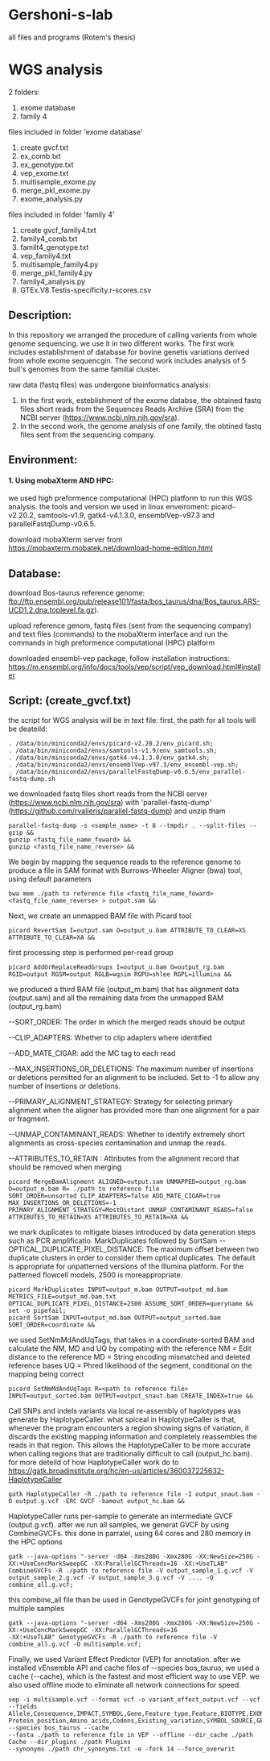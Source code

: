 # Gershoni-s-lab
all files and programs (Rotem's thesis)
# WGS analysis
 
2 folders:
1. exome database
2. family 4

files included in folder 'exome database'
1. create gvcf.txt
2. ex_comb.txt
3. ex_genotype.txt
4. vep_exome.txt
5. multisample_exome.py
6. merge_pkl_exome.py
7. exome_analysis.py

files included in folder 'family 4'
1. create gvcf_family4.txt
2. family4_comb.txt
3. familt4_genotype.txt
4. vep_family4.txt
5. multisample_family4.py
6. merge_pkl_family4.py
7. family4_analysis.py
8. GTEx.V8.Testis-specificity.r-scores.csv

## Description:

In this repository we arranged the procedure of calling varients from whole genome sequencing.
we use it in two different works. The first work includes establishment of database for bovine genetis 
variations derived from whole exome sequencgin. The second work includes analysis of 5 bull's genomes
from the same familial cluster. 

raw data (fastq files) was undergone bioinformatics analysis:
1. In the first work, esteblishment of the exome databse, the obtained fastq files short reads from
the Sequences Reads Archive (SRA) from the NCBI server (https://www.ncbi.nlm.nih.gov/sra).
2. In the second work, the genome analysis of one family, the obtined fastq files sent from the sequencing company.


## Environment:
#### 1. Using mobaXterm AND HPC:
we used high preformence computational (HPC) platform to run this WGS analysis.
the tools and version we used in linux enveiroment: picard-v2.20.2, samtools-v1.9, 
gatk4-v4.1.3.0, ensemblVep-v97.3 and parallelFastqDump-v0.6.5.

download mobaXterm server from https://mobaxterm.mobatek.net/download-home-edition.html

## Database:
download Bos-taurus reference genome: 
ftp://ftp.ensembl.org/pub/release101/fasta/bos_taurus/dna/Bos_taurus.ARS-UCD1.2.dna.toplevel.fa.gz).

upload reference genom, fastq files (sent from the sequencing company) and text files (commands)
to the mobaXterm interface and run the commands in high preformence computational (HPC) platform

downloaded ensembl-vep package, follow installation instructions:
https://m.ensembl.org/info/docs/tools/vep/script/vep_download.html#installer

## Script: (create_gvcf.txt)
the script for WGS analysis will be in text file:
first, the path for all tools will be deateild:

```
. /data/bin/miniconda2/envs/picard-v2.20.2/env_picard.sh;
. /data/bin/miniconda2/envs/samtools-v1.9/env_samtools.sh;
. /data/bin/miniconda2/envs/gatk4-v4.1.3.0/env_gatk4.sh;
. /data/bin/miniconda2/envs/ensemblVep-v97.3/env_ensembl-vep.sh;
. /data/bin/miniconda2/envs/parallelFastqDump-v0.6.5/env_parallel-fastq-dump.sh
```

we downloaded fastq files short reads from the NCBI server (https://www.ncbi.nlm.nih.gov/sra)
with 'parallel-fastq-dump' (https://github.com/rvalieris/parallel-fastq-dump) and unzip tham

```
parallel-fastq-dump -s <sample_name> -t 8 --tmpdir . --split-files --gzip &&
gunzip <fastq_file_name_foward> &&
gunzip <fastq_file_name_reverse> &&
```

We begin by mapping the sequence reads to the reference genome to produce a file in SAM format
with Burrows-Wheeler Aligner (bwa) tool, using default parameters

```
bwa mem ./path to reference file <fastq_file_name_foward> <fastq_file_name_reverse> > output.sam &&
```

Next, we create an unmapped BAM file with Picard tool

```
picard RevertSam I=output.sam O=output_u.bam ATTRIBUTE_TO_CLEAR=XS ATTRIBUTE_TO_CLEAR=XA &&
```

first processing step is performed per-read group

```
picard AddOrReplaceReadGroups I=output_u.bam O=output_rg.bam RGID=output RGSM=output RGLB=wgsim RGPU=shlee RGPL=illumina &&
```

we produced a third BAM file (output_m.bam) that has alignment data (output.sam)
and all the remaining data from the unmapped BAM (output_rg.bam)

--SORT_ORDER: The order in which the merged reads should be output

--CLIP_ADAPTERS: Whether to clip adapters where identified

--ADD_MATE_CIGAR: add the MC tag to each read

--MAX_INSERTIONS_OR_DELETIONS: The maximum number of insertions or deletions permitted for an alignment to be included.
Set to -1 to allow any number of insertions or deletions.

--PRIMARY_ALIGNMENT_STRATEGY: Strategy for selecting primary alignment when the aligner has provided more than 
one alignment for a pair or fragment.

--UNMAP_CONTAMINANT_READS: Whether to identify extremely short alignments as cross-species contamination
and unmap the reads. 

--ATTRIBUTES_TO_RETAIN : Attributes from the alignment record that should be removed when merging

```
picard MergeBamAlignment ALIGNED=output.sam UNMAPPED=output_rg.bam O=output_m.bam R= ./path to reference file
SORT_ORDER=unsorted CLIP_ADAPTERS=false ADD_MATE_CIGAR=true MAX_INSERTIONS_OR_DELETIONS=-1 
PRIMARY_ALIGNMENT_STRATEGY=MostDistant UNMAP_CONTAMINANT_READS=false ATTRIBUTES_TO_RETAIN=XS ATTRIBUTES_TO_RETAIN=XA &&
```

we mark duplicates to mitigate biases introduced by data generation steps such as PCR amplificatio.
MarkDuplicates followed by SortSam
--OPTICAL_DUPLICATE_PIXEL_DISTANCE: The maximum offset between two duplicate clusters in order to
consider them optical duplicates. The default is appropriate for unpatterned versions of the 
Illumina platform. For the patterned flowcell models, 2500 is moreappropriate. 

```
picard MarkDuplicates INPUT=output_m.bam OUTPUT=output_md.bam METRICS_FILE=output_md.bam.txt 
OPTICAL_DUPLICATE_PIXEL_DISTANCE=2500 ASSUME_SORT_ORDER=queryname &&
set -o pipefail;
picard SortSam INPUT=output_md.bam OUTPUT=output_sorted.bam SORT_ORDER=coordinate &&
```

we used SetNmMdAndUqTags, that takes in a coordinate-sorted BAM and calculate the NM, MD and UQ by compating with the reference
NM = Edit distance to the reference
MD = String encoding mismatched and deleted reference bases
UQ = Phred likelihood of the segment, conditional on the mapping being correct

```
picard SetNmMdAndUqTags R=<path to reference file> INPUT=output_sorted.bam OUTPUT=output_snaut.bam CREATE_INDEX=true &&
```

Call SNPs and indels variants via local re-assembly of haplotypes was generate by HaplotypeCaller.
what spiceal in HaplotypeCaller is that, whenever the program encounters a region showing signs of variation,
it discards the existing mapping information and completely reassembles the reads in that region.
This allows the HaplotypeCaller to be more accurate when calling regions that are traditionally
difficult to call (output_hc.bam).
for more deteild of how HaplotypeCaller work do to https://gatk.broadinstitute.org/hc/en-us/articles/360037225632-HaplotypeCaller

```
gatk HaplotypeCaller -R ./path to reference file -I output_snaut.bam -O output.g.vcf -ERC GVCF -bamout output_hc.bam &&
```

HaplotypeCaller runs per-sample to generate an intermediate GVCF (output.g.vcf).
after we run all samples, we generat GVCF by using CombineGVCFs.
this done in parralel, using 64 cores and 280 memory in the HPC options

```
gatk --java-options "-server -d64 -Xms280G -Xmx280G -XX:NewSize=250G -XX:+UseConcMarkSweepGC -XX:ParallelGCThreads=16 -XX:+UseTLAB" CombineGVCFs -R ./path to reference file -V output_sample_1.g.vcf -V output_sample_2.g.vcf -V output_sample_3.g.vcf -V .... -O combine_all.g.vcf;
```

this combine_all file than be used in GenotypeGVCFs for joint genotyping of multiple samples

```
gatk --java-options "-server -d64 -Xms280G -Xmx280G -XX:NewSize=250G -XX:+UseConcMarkSweepGC -XX:ParallelGCThreads=16 
-XX:+UseTLAB" GenotypeGVCFs -R ./path to reference file -V combine_all.g.vcf -O multisample.vcf;
```

Finally, we used Variant Effect Predictor (VEP) for annotation.
after we installed vEnsemble API and cache files of --species bos_taurus,
we used a cache (--cache), which is the fastest and most efficient way to use VEP.
we also used offline mode to eliminate all network connections for speed.

```
vep -i multisample.vcf --format vcf -o variant_effect_output.vcf --vcf --fields Allele,Consequence,IMPACT,SYMBOL,Gene,Feature_type,Feature,BIOTYPE,EXON,INTRON,HGVSc,HGVSp,cDNA_position,CDS_position,
Protein_position,Amino_acids,Codons,Existing_variation,SYMBOL_SOURCE,GENE_PHENO,SIFT,AF --species bos_taurus --cache
--fasta ./path to reference file in VEP --offline --dir_cache ./path Cache --dir_plugins ./path Plugins 
--synonyms ./path chr_synonyms.txt -e -fork 14 --force_overwrit 
```
